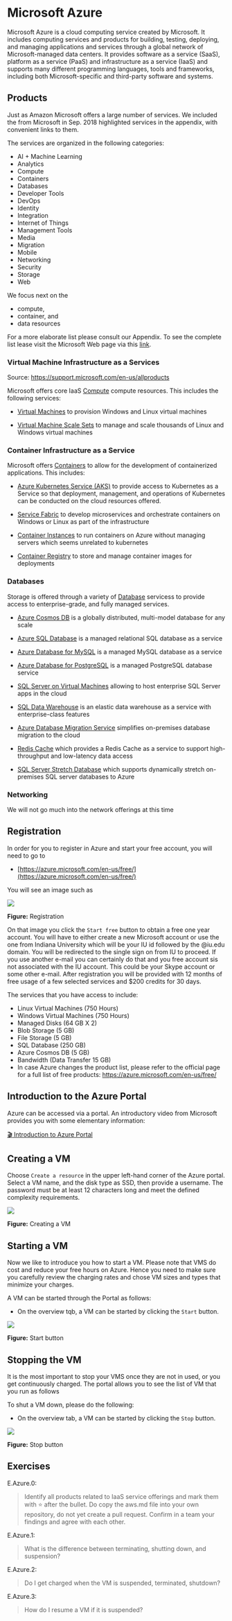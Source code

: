 # Microsoft Azure

Microsoft Azure is a cloud computing service created by Microsoft. It
includes computing services and products for building, testing,
deploying, and managing applications and services through a global
network of Microsoft-managed data centers.  It provides software as a
service (SaaS), platform as a service (PaaS) and infrastructure as a
service (IaaS) and supports many different programming languages,
tools and frameworks, including both Microsoft-specific and
third-party software and systems.


## Products

Just as Amazon Microsoft offers a large number of services.
We included the from Microsoft in Sep. 2018 highlighted services in
the appendix, with convenient links to them.

The services are organized in the following categories:

-   AI + Machine Learning
-   Analytics
-   Compute
-   Containers
-   Databases
-   Developer Tools
-   DevOps
-   Identity
-   Integration
-   Internet of Things
-   Management Tools
-   Media
-   Migration
-   Mobile
-   Networking
-   Security
-   Storage
-   Web

We focus next on the

* compute,
* container, and
* data resources

For a more elaborate list please consult our Appendix. To see the
complete list lease visit the Microsoft Web page via this
[link](https://azure.microsoft.com/en-us/services/#compute).


###  Virtual Machine Infrastructure as a Services 

Source: <https://support.microsoft.com/en-us/allproducts>

Microsoft offers core IaaS 
[Compute](https://azure.microsoft.com/en-us/product-categories/compute/ "Compute")
compute resources. This includes the following services:

-
    [Virtual Machines](https://azure.microsoft.com/en-us/services/virtual-machines/
    "Virtual Machines") to provision Windows and Linux
    virtual machines 

-
    [Virtual Machine Scale Sets](https://azure.microsoft.com/en-us/services/virtual-machine-scale-sets/
    "Virtual Machine Scale Sets") to  manage and scale
     thousands of Linux and Windows virtual
    machines


### Container Infrastructure as a Service

Microsoft offers
[Containers](https://azure.microsoft.com/en-us/overview/containers/)
to allow for the development of 
containerized applications. This includes:

-
    [Azure Kubernetes Service (AKS)](https://azure.microsoft.com/en-us/services/kubernetes-service/)
    to provide access to Kubernetes as a Service so that deployment, management, and operations of
    Kubernetes can be conducted on the cloud resources offered.

-
   [Service Fabric](https://azure.microsoft.com/en-us/services/service-fabric/
    "Service Fabric") to develop microservices and
    orchestrate containers on Windows or
    Linux as part of the infrastructure

-
    [Container Instances](https://azure.microsoft.com/en-us/services/container-instances/
    "Container Instances") to run containers on Azure without managing
    servers which seems unrelated to kubernetes

-
    [Container Registry](https://azure.microsoft.com/en-us/services/container-registry/
    "Container Registry") to store and manage container images for deployments


### Databases

Storage is offered through a variety of
[Database](https://azure.microsoft.com/en-us/product-categories/databases/
"Databases") servicess to provide access to enterprise-grade, and fully managed  services.

-
    [Azure Cosmos DB](https://azure.microsoft.com/en-us/services/cosmos-db/
    "Azure Cosmos DB") is a  globally distributed,
    multi-model database for any
    scale

-
    [Azure SQL Database](https://azure.microsoft.com/en-us/services/sql-database/
    "Azure SQL Database") is a managed relational SQL database as a
    service

-
    [Azure Database for MySQL](https://azure.microsoft.com/en-us/services/mysql/
    "Azure Database for MySQL") is a managed MySQL database as a
    service

-
    [Azure Database for PostgreSQL](https://azure.microsoft.com/en-us/services/postgresql/
    "Azure Database for PostgreSQL") is a managed
    PostgreSQL database service

-
    [SQL Server on Virtual Machines](https://azure.microsoft.com/en-us/services/virtual-machines/sql-server/
    "SQL Server on Virtual Machines") allowing to host enterprise SQL
    Server apps in the cloud

-
    [SQL Data Warehouse](https://azure.microsoft.com/en-us/services/sql-data-warehouse/
    "SQL Data Warehouse") is an elastic data warehouse as a service
    with enterprise-class features

-
    [Azure Database Migration Service](https://azure.microsoft.com/en-us/services/database-migration/
    "Azure Database Migration Service") simplifies on-premises
    database migration to the cloud

- [Redis Cache](https://azure.microsoft.com/en-us/services/cache/
  "Redis Cache") which provides a Redis Cache as a service to
  support high-throughput and  low-latency data access

-
    [SQL Server Stretch Database](https://azure.microsoft.com/en-us/services/sql-server-stretch-database/
    "SQL Server Stretch Database") which supports dynamically
    stretch on-premises SQL server databases to 
    Azure

### Networking

We will not go much into the network offerings at this time

## Registration

In order for you to register in Azure and start your free account, you
will need to go to

* [https://azure.microsoft.com/en-us/free/](https://azure.microsoft.com/en-us/free/)

You will see an image such as

![](images/reg.png)

**Figure:** Registration

On that image you click the `Start free` button to obtain a free one
year account. You will have to either create a new Microsoft account
or use the one from Indiana University which will be your IU id
followed by the @iu.edu domain. You will be redirected to the single
sign on from IU to proceed. If you use another e-mail you can
certainly do that and you free account sis not associated with the IU
account. This could be your Skype account or some other e-mail.  After
registration you will be provided with 12 months of free usage of a
few selected services and $200 credits for 30 days.

The services that you have access to include:

* Linux Virtual Machines (750 Hours)
* Windows Virtual Machines (750 Hours)
* Managed Disks (64 GB X 2)
* Blob Storage (5 GB)
* File Storage (5 GB)
* SQL Database (250 GB)
* Azure Cosmos DB (5 GB)
* Bandwidth (Data Transfer 15 GB)
* In case Azure changes the product list, please refer to the official
  page for a full list of free products:
  https://azure.microsoft.com/en-us/free/

## Introduction to the Azure Portal

Azure can be accessed via a portal. An introductory video from
Microsoft provides you with some elementary information:

[:clapper: Introduction to Azure Portal](https://channel9.msdn.com/Blogs/Azure/Get-Started-with-Azure-Portal/player)

## Creating a VM

Choose `Create a resource` in the upper left-hand corner of the Azure
portal. Select a VM name, and the disk type as SSD, then provide a
username. The password must be at least 12 characters long and meet
the defined complexity requirements.

![](https://docs.microsoft.com/en-us/azure/virtual-machines/windows/media/quick-create-portal/create-windows-vm-portal-basic-blade.png)

**Figure:** Creating a VM

## Starting a VM

Now we like to introduce you how to start a VM. Please note that VMS
do cost and reduce your free hours on Azure. Hence you need to make
sure you carefully review the charging rates and chose VM sizes and
types that minimize your charges.

A VM can be started through the Portal as follows:

* On the overview tqb, a VM can be started by clicking the `Start`
  button.

![](images/start-button.png)

**Figure:** Start button

## Stopping the VM

It is the most important to stop your VMS once they are not in used,
or you get continuously charged. The portal allows you to see the list
of VM that you run as follows

To shut a VM down, please do the following:

* On the overview tab, a VM can be started by clicking the `Stop` button.

![](images/stop-button.png)

**Figure:** Stop button

## Exercises

E.Azure.0:

> Identify all products related to IaaS service offerings and mark
> them with :star: after the bullet. Do copy the aws.md file into your
> own repository, do not yet create a pull request. Confirm in a team
> your findings and agree with each other.


E.Azure.1:

> What is the difference between terminating, shutting down, and
> suspension?

E.Azure.2:

> Do I get charged when the VM is suspended, terminated, shutdown?

E.Azure.3:

> How do I resume a VM if it is suspended?



